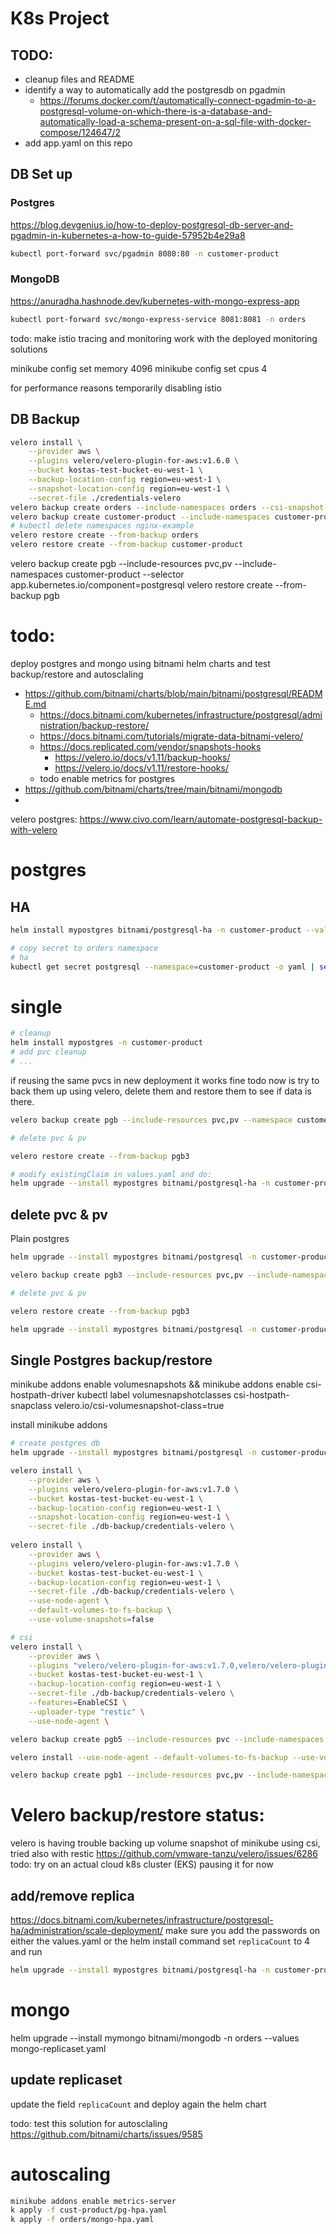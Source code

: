 # K8s Project

## TODO:
- cleanup files and README
- identify a way to automatically add the postgresdb on pgadmin
  - https://forums.docker.com/t/automatically-connect-pgadmin-to-a-postgresql-volume-on-which-there-is-a-database-and-automatically-load-a-schema-present-on-a-sql-file-with-docker-compose/124647/2
- add app.yaml on this repo

## DB Set up

### Postgres

https://blog.devgenius.io/how-to-deploy-postgresql-db-server-and-pgadmin-in-kubernetes-a-how-to-guide-57952b4e29a8

``` bash 
kubectl port-forward svc/pgadmin 8080:80 -n customer-product
```

### MongoDB

https://anuradha.hashnode.dev/kubernetes-with-mongo-express-app

``` bash 
kubectl port-forward svc/mongo-express-service 8081:8081 -n orders
```

todo: 
make istio tracing and monitoring work with the deployed monitoring solutions

minikube config set memory 4096
minikube config set cpus 4

for performance reasons temporarily disabling istio

## DB Backup 
``` bash
velero install \
    --provider aws \
    --plugins velero/velero-plugin-for-aws:v1.6.0 \
    --bucket kostas-test-bucket-eu-west-1 \
    --backup-location-config region=eu-west-1 \
    --snapshot-location-config region=eu-west-1 \
    --secret-file ./credentials-velero
velero backup create orders --include-namespaces orders --csi-snapshot-timeout=20m
velero backup create customer-product --include-namespaces customer-product --csi-snapshot-timeout=20m
# kubectl delete namespaces nginx-example
velero restore create --from-backup orders
velero restore create --from-backup customer-product

```

velero backup create pgb --include-resources pvc,pv --include-namespaces customer-product --selector app.kubernetes.io/component=postgresql
velero restore create --from-backup pgb


# todo:
deploy postgres and mongo using bitnami helm charts and test backup/restore and autosclaling
- https://github.com/bitnami/charts/blob/main/bitnami/postgresql/README.md
  - https://docs.bitnami.com/kubernetes/infrastructure/postgresql/administration/backup-restore/
  - https://docs.bitnami.com/tutorials/migrate-data-bitnami-velero/
  - https://docs.replicated.com/vendor/snapshots-hooks
    - https://velero.io/docs/v1.11/backup-hooks/
    - https://velero.io/docs/v1.11/restore-hooks/
  - todo enable metrics for postgres
- https://github.com/bitnami/charts/tree/main/bitnami/mongodb
- 


velero postgres: https://www.civo.com/learn/automate-postgresql-backup-with-velero

# postgres
## HA
``` bash
helm install mypostgres bitnami/postgresql-ha -n customer-product --values postgres-values.yaml

# copy secret to orders namespace
# ha
kubectl get secret postgresql --namespace=customer-product -o yaml | sed 's/namespace: .*/namespace: orders/' | kubectl apply -f -
```
# single

``` bash
# cleanup
helm install mypostgres -n customer-product
# add pvc cleanup
# ...
```

if reusing the same pvcs in new deployment it works fine
todo now is try to back them up using velero, delete them and restore them to see if data is there.

``` bash
velero backup create pgb --include-resources pvc,pv --namespace customer-product --selector app.kubernetes.io/component=postgresql

# delete pvc & pv

velero restore create --from-backup pgb3

# modify existingClaim in values.yaml and do:
helm upgrade --install mypostgres bitnami/postgresql-ha -n customer-product --values postgres-values.yaml
```

## delete pvc & pv
 Plain postgres

``` bash
helm upgrade --install mypostgres bitnami/postgresql -n customer-product --values postgres.yaml

velero backup create pgb3 --include-resources pvc,pv --include-namespaces customer-product --selector app.kubernetes.io/name=postgresql

# delete pvc & pv

velero restore create --from-backup pgb3

helm upgrade --install mypostgres bitnami/postgresql -n customer-product --values postgres.yaml
```


## Single Postgres backup/restore 

minikube addons enable volumesnapshots && minikube addons enable csi-hostpath-driver
kubectl label volumesnapshotclasses csi-hostpath-snapclass velero.io/csi-volumesnapshot-class=true

install minikube addons

``` bash
# create postgres db
helm upgrade --install mypostgres bitnami/postgresql -n customer-product --values postgres.yaml

velero install \
    --provider aws \
    --plugins velero/velero-plugin-for-aws:v1.7.0 \
    --bucket kostas-test-bucket-eu-west-1 \
    --backup-location-config region=eu-west-1 \
    --snapshot-location-config region=eu-west-1 \
    --secret-file ./db-backup/credentials-velero \
    
velero install \
    --provider aws \
    --plugins velero/velero-plugin-for-aws:v1.7.0 \
    --bucket kostas-test-bucket-eu-west-1 \
    --backup-location-config region=eu-west-1 \
    --secret-file ./db-backup/credentials-velero \
    --use-node-agent \
    --default-volumes-to-fs-backup \
    --use-volume-snapshots=false

# csi
velero install \
    --provider aws \
    --plugins "velero/velero-plugin-for-aws:v1.7.0,velero/velero-plugin-for-csi:v0.5.0" \
    --bucket kostas-test-bucket-eu-west-1 \
    --backup-location-config region=eu-west-1 \
    --secret-file ./db-backup/credentials-velero \
    --features=EnableCSI \
    --uploader-type "restic" \
    --use-node-agent \

velero backup create pgb5 --include-resources pvc --include-namespaces customer-product --default-volumes-to-fs-backup

velero install --use-node-agent --default-volumes-to-fs-backup --use-volume-snapshots=false --provider aws --plugins velero/velero-plugin-for-aws:v1.6.0 --secret-file creds --bucket velero --backup-location-config region=minio,s3ForcePathStyle="true",s3Url=http://192.168.1.190:9000

velero backup create pgb1 --include-resources pvc,pv --include-namespaces customer-product --default-volumes-to-fs-backup --snapshot-volumes 


```

# Velero backup/restore status:
velero is having trouble backing up volume snapshot of minikube using csi,
tried also with restic
https://github.com/vmware-tanzu/velero/issues/6286
todo: try on an actual cloud k8s cluster (EKS)
pausing it for now


## add/remove replica
https://docs.bitnami.com/kubernetes/infrastructure/postgresql-ha/administration/scale-deployment/
make sure you add the passwords on either the values.yaml or the helm install command
set `replicaCount` to 4 and run
``` bash
helm upgrade --install mypostgres bitnami/postgresql-ha -n customer-product --values postgres-values.yaml
```


# mongo
helm upgrade --install mymongo bitnami/mongodb -n orders --values mongo-replicaset.yaml

## update replicaset
update the field `replicaCount` and deploy again the helm chart

todo: 
test this solution for autosclaling
https://github.com/bitnami/charts/issues/9585

# autoscaling
``` bash
minikube addons enable metrics-server
k apply -f cust-product/pg-hpa.yaml
k apply -f orders/mongo-hpa.yaml
```
